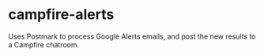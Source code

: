 campfire-alerts
===============

Uses Postmark to process Google Alerts emails, and post the new results to a Campfire chatroom.